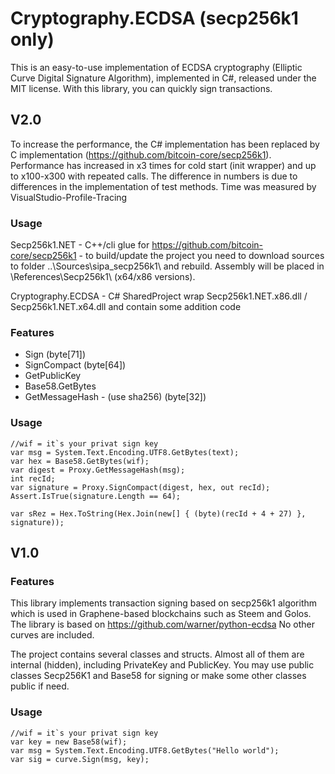 # Cryptography.ECDSA (secp256k1 only)

This is an easy-to-use implementation of ECDSA cryptography (Elliptic Curve Digital Signature Algorithm), implemented in C#, released under the MIT license. With this library, you can quickly sign transactions. 

## V2.0

To increase the performance, the C# implementation has been replaced by C implementation (https://github.com/bitcoin-core/secp256k1). 
Performance has increased in x3 times for cold start (init wrapper) and up to x100-x300 with repeated calls. 
The difference in numbers is due to differences in the implementation of test methods. 
Time was measured by VisualStudio-Profile-Tracing

### Usage
Secp256k1.NET - C++/cli glue for https://github.com/bitcoin-core/secp256k1 - to build/update the project you need to download sources to folder ..\Sources\sipa_secp256k1\ and rebuild. Assembly will be placed in \References\Secp256k1\ (x64/x86 versions).

Cryptography.ECDSA - C# SharedProject wrap Secp256k1.NET.x86.dll / Secp256k1.NET.x64.dll and contain some addition code

### Features
* Sign (byte[71])    
* SignCompact (byte[64])
* GetPublicKey
* Base58.GetBytes
* GetMessageHash - (use sha256) (byte[32])

### Usage
```
//wif = it`s your privat sign key
var msg = System.Text.Encoding.UTF8.GetBytes(text);
var hex = Base58.GetBytes(wif);
var digest = Proxy.GetMessageHash(msg);
int recId;
var signature = Proxy.SignCompact(digest, hex, out recId);
Assert.IsTrue(signature.Length == 64);

var sRez = Hex.ToString(Hex.Join(new[] { (byte)(recId + 4 + 27) }, signature));
```



## V1.0
### Features

This library implements transaction signing based on secp256k1 algorithm which is used in Graphene-based blockchains such as Steem and Golos. The library is based on https://github.com/warner/python-ecdsa
No other curves are included.

The project contains several classes and structs. Almost all of them are internal (hidden), including PrivateKey and PublicKey. 
You may use public classes Secp256K1 and Base58 for signing or make some other classes public if need.

### Usage
```
//wif = it`s your privat sign key
var key = new Base58(wif);
var msg = System.Text.Encoding.UTF8.GetBytes("Hello world");
var sig = curve.Sign(msg, key);
```
